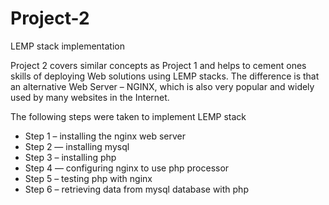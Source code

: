 # Project-2
LEMP stack implementation

Project 2 covers similar concepts as Project 1 and helps to cement ones skills of deploying Web solutions using LEMP stacks. The difference is that an alternative Web Server – NGINX, which is also very popular and widely used by many websites in the Internet.

The following steps were taken to implement LEMP stack

- Step 1 – installing the nginx web server
- Step 2 — installing mysql
- Step 3 – installing php
- Step 4 — configuring nginx to use php processor
- Step 5 – testing php with nginx
- Step 6 – retrieving data from mysql database with php
